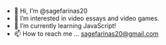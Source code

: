 - 👋 Hi, I’m @sagefarinas20
- 👀 I’m interested in video essays and video games.
- 🌱 I’m currently learning JavaScript!
- 📫 How to reach me ... sagefarinas20@gmail.com

<!---
sagefarinas20/sagefarinas20 is a ✨ special ✨ repository because its `README.md` (this file) appears on your GitHub profile.
You can click the Preview link to take a look at your changes.
--->

